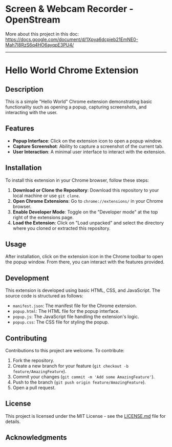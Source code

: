 # Screen & Webcam Recorder - OpenStream

More about this project in this doc: https://docs.google.com/document/d/1Xpya6dcpieb21EmNE0-Mah7I8RzS6q4HO6ayqpE3PU4/

---

# Hello World Chrome Extension

## Description
This is a simple "Hello World" Chrome extension demonstrating basic functionality such as opening a popup, capturing screenshots, and interacting with the user. 

## Features
- **Popup Interface**: Click on the extension icon to open a popup window.
- **Capture Screenshot**: Ability to capture a screenshot of the current tab.
- **User Interaction**: A minimal user interface to interact with the extension.

## Installation
To install this extension in your Chrome browser, follow these steps:

1. **Download or Clone the Repository**: Download this repository to your local machine or use `git clone`.
2. **Open Chrome Extensions**: Go to `chrome://extensions/` in your Chrome browser.
3. **Enable Developer Mode**: Toggle on the "Developer mode" at the top right of the extensions page.
4. **Load the Extension**: Click on "Load unpacked" and select the directory where you cloned or extracted this repository.

## Usage
After installation, click on the extension icon in the Chrome toolbar to open the popup window. From there, you can interact with the features provided.

## Development
This extension is developed using basic HTML, CSS, and JavaScript. The source code is structured as follows:
- `manifest.json`: The manifest file for the Chrome extension.
- `popup.html`: The HTML file for the popup interface.
- `popup.js`: The JavaScript file handling the extension's logic.
- `popup.css`: The CSS file for styling the popup.

## Contributing
Contributions to this project are welcome. To contribute:
1. Fork the repository.
2. Create a new branch for your feature (`git checkout -b feature/AmazingFeature`).
3. Commit your changes (`git commit -m 'Add some AmazingFeature'`).
4. Push to the branch (`git push origin feature/AmazingFeature`).
5. Open a pull request.

## License
This project is licensed under the MIT License - see the [LICENSE.md](LICENSE) file for details.

## Acknowledgments
